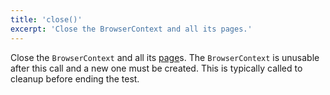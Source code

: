 ```yaml
---
title: 'close()'
excerpt: 'Close the BrowserContext and all its pages.'
---
```


Close the `BrowserContext` and all its [page](/javascript-api/xk6-browser/page)s. The `BrowserContext` is unusable after this call and a new one must be created. This is typically called to cleanup before ending the test.
